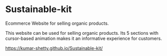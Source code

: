 # Sustainable-kit
Ecommerce Website for selling organic products.

This website can be used for selling organic products. Its 5 sections with cursor-based animation makes it an informative experience for customers.

https://kumar-shetty.github.io/Sustainable-kit/
